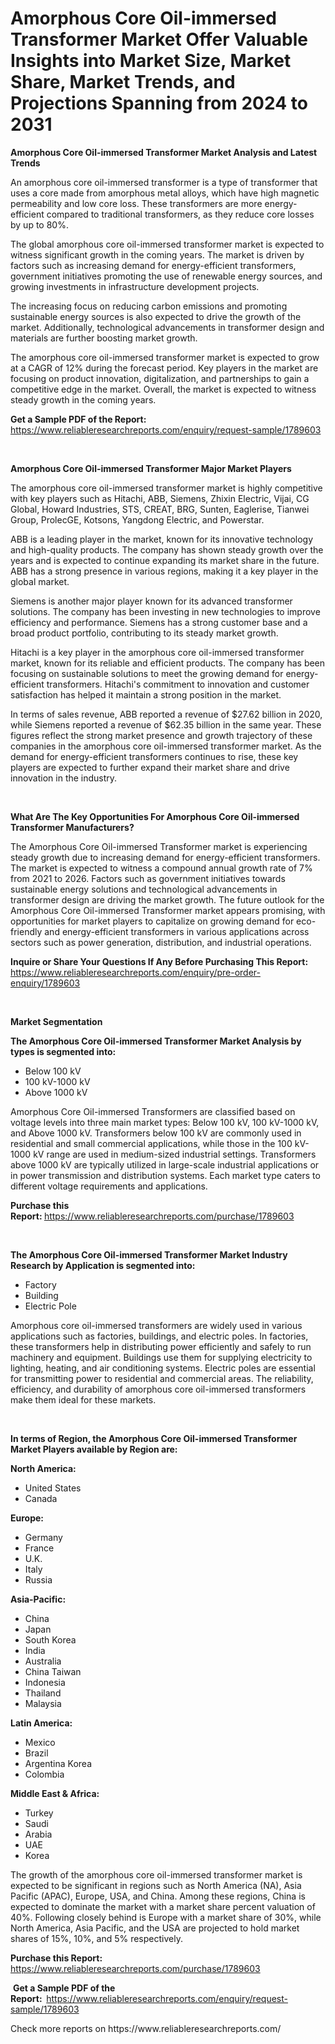 <p><h1>Amorphous Core Oil-immersed Transformer Market Offer Valuable Insights into Market Size, Market Share, Market Trends, and Projections Spanning from 2024 to 2031</h1></p><p><strong>Amorphous Core Oil-immersed Transformer Market Analysis and Latest Trends</strong></p>
<p><p>An amorphous core oil-immersed transformer is a type of transformer that uses a core made from amorphous metal alloys, which have high magnetic permeability and low core loss. These transformers are more energy-efficient compared to traditional transformers, as they reduce core losses by up to 80%.</p><p>The global amorphous core oil-immersed transformer market is expected to witness significant growth in the coming years. The market is driven by factors such as increasing demand for energy-efficient transformers, government initiatives promoting the use of renewable energy sources, and growing investments in infrastructure development projects.</p><p>The increasing focus on reducing carbon emissions and promoting sustainable energy sources is also expected to drive the growth of the market. Additionally, technological advancements in transformer design and materials are further boosting market growth.</p><p>The amorphous core oil-immersed transformer market is expected to grow at a CAGR of 12% during the forecast period. Key players in the market are focusing on product innovation, digitalization, and partnerships to gain a competitive edge in the market. Overall, the market is expected to witness steady growth in the coming years.</p></p>
<p><strong>Get a Sample PDF of the Report:&nbsp;</strong> <a href="https://www.reliableresearchreports.com/enquiry/request-sample/1789603">https://www.reliableresearchreports.com/enquiry/request-sample/1789603</a></p>
<p>&nbsp;</p>
<p><strong>Amorphous Core Oil-immersed Transformer Major Market Players</strong></p>
<p><p>The amorphous core oil-immersed transformer market is highly competitive with key players such as Hitachi, ABB, Siemens, Zhixin Electric, Vijai, CG Global, Howard Industries, STS, CREAT, BRG, Sunten, Eaglerise, Tianwei Group, ProlecGE, Kotsons, Yangdong Electric, and Powerstar.</p><p>ABB is a leading player in the market, known for its innovative technology and high-quality products. The company has shown steady growth over the years and is expected to continue expanding its market share in the future. ABB has a strong presence in various regions, making it a key player in the global market.</p><p>Siemens is another major player known for its advanced transformer solutions. The company has been investing in new technologies to improve efficiency and performance. Siemens has a strong customer base and a broad product portfolio, contributing to its steady market growth.</p><p>Hitachi is a key player in the amorphous core oil-immersed transformer market, known for its reliable and efficient products. The company has been focusing on sustainable solutions to meet the growing demand for energy-efficient transformers. Hitachi's commitment to innovation and customer satisfaction has helped it maintain a strong position in the market.</p><p>In terms of sales revenue, ABB reported a revenue of $27.62 billion in 2020, while Siemens reported a revenue of $62.35 billion in the same year. These figures reflect the strong market presence and growth trajectory of these companies in the amorphous core oil-immersed transformer market. As the demand for energy-efficient transformers continues to rise, these key players are expected to further expand their market share and drive innovation in the industry.</p></p>
<p>&nbsp;</p>
<p><strong>What Are The Key Opportunities For Amorphous Core Oil-immersed Transformer Manufacturers?</strong></p>
<p><p>The Amorphous Core Oil-immersed Transformer market is experiencing steady growth due to increasing demand for energy-efficient transformers. The market is expected to witness a compound annual growth rate of 7% from 2021 to 2026. Factors such as government initiatives towards sustainable energy solutions and technological advancements in transformer design are driving the market growth. The future outlook for the Amorphous Core Oil-immersed Transformer market appears promising, with opportunities for market players to capitalize on growing demand for eco-friendly and energy-efficient transformers in various applications across sectors such as power generation, distribution, and industrial operations.</p></p>
<p><strong>Inquire or Share Your Questions If Any Before Purchasing This Report:</strong> <a href="https://www.reliableresearchreports.com/enquiry/pre-order-enquiry/1789603">https://www.reliableresearchreports.com/enquiry/pre-order-enquiry/1789603</a></p>
<p>&nbsp;</p>
<p><strong>Market Segmentation</strong></p>
<p><strong>The Amorphous Core Oil-immersed Transformer Market Analysis by types is segmented into:</strong></p>
<p><ul><li>Below 100 kV</li><li>100 kV-1000 kV</li><li>Above 1000 kV</li></ul></p>
<p><p>Amorphous Core Oil-immersed Transformers are classified based on voltage levels into three main market types: Below 100 kV, 100 kV-1000 kV, and Above 1000 kV. Transformers below 100 kV are commonly used in residential and small commercial applications, while those in the 100 kV-1000 kV range are used in medium-sized industrial settings. Transformers above 1000 kV are typically utilized in large-scale industrial applications or in power transmission and distribution systems. Each market type caters to different voltage requirements and applications.</p></p>
<p><strong>Purchase this Report:&nbsp;</strong><a href="https://www.reliableresearchreports.com/purchase/1789603">https://www.reliableresearchreports.com/purchase/1789603</a></p>
<p>&nbsp;</p>
<p><strong>The Amorphous Core Oil-immersed Transformer Market Industry Research by Application is segmented into:</strong></p>
<p><ul><li>Factory</li><li>Building</li><li>Electric Pole</li></ul></p>
<p><p>Amorphous core oil-immersed transformers are widely used in various applications such as factories, buildings, and electric poles. In factories, these transformers help in distributing power efficiently and safely to run machinery and equipment. Buildings use them for supplying electricity to lighting, heating, and air conditioning systems. Electric poles are essential for transmitting power to residential and commercial areas. The reliability, efficiency, and durability of amorphous core oil-immersed transformers make them ideal for these markets.</p></p>
<p>&nbsp;</p>
<p><strong>In terms of Region, the Amorphous Core Oil-immersed Transformer Market Players available by Region are:</strong></p>
<p>
    <p> <strong> North America: </strong>
        <ul>
            <li>United States</li>
            <li>Canada</li>
        </ul>
        </p> 
    <p> <strong> Europe: </strong>
        <ul>
            <li>Germany</li>
            <li>France</li>
            <li>U.K.</li>
            <li>Italy</li>
            <li>Russia</li>
        </ul>
        </p> 
    <p> <strong> Asia-Pacific: </strong>
        <ul>
            <li>China</li>
            <li>Japan</li>
            <li>South Korea</li>
            <li>India</li>
            <li>Australia</li>
            <li>China Taiwan</li>
            <li>Indonesia</li>
            <li>Thailand</li>
            <li>Malaysia</li>
        </ul>
        </p> 
    <p> <strong> Latin America: </strong>
        <ul>
            <li>Mexico</li>
            <li>Brazil</li>
            <li>Argentina Korea</li>
            <li>Colombia</li>
        </ul>
        </p> 
    <p> <strong> Middle East & Africa: </strong>
        <ul>
            <li>Turkey</li>
            <li>Saudi</li>
            <li>Arabia</li>
            <li>UAE</li>
            <li>Korea</li>
        </ul>
    </p>
    </p>
<p><p>The growth of the amorphous core oil-immersed transformer market is expected to be significant in regions such as North America (NA), Asia Pacific (APAC), Europe, USA, and China. Among these regions, China is expected to dominate the market with a market share percent valuation of 40%. Following closely behind is Europe with a market share of 30%, while North America, Asia Pacific, and the USA are projected to hold market shares of 15%, 10%, and 5% respectively.</p></p>
<p><strong>Purchase this Report: </strong><a href="https://www.reliableresearchreports.com/purchase/1789603">https://www.reliableresearchreports.com/purchase/1789603</a></p>
<p>&nbsp;<strong>Get a Sample PDF of the Report:&nbsp;&nbsp;</strong><a href="https://www.reliableresearchreports.com/enquiry/request-sample/1789603">https://www.reliableresearchreports.com/enquiry/request-sample/1789603</a></p>
<p><strong></strong></p>
<p>Check more reports on https://www.reliableresearchreports.com/</p>